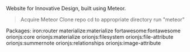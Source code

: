 Website for Innovative Design, built using Meteor. 

> Acquire Meteor
> Clone repo
> cd to appropriate directory
> run "meteor"

Packages:
iron:router
materialize:materialize
fortawesome:fontawesome
orionjs:core
orionjs:materialize
orionjs:filesystem
orionjs:file-attribute
orionjs:summernote
orionjs:relationships
orionjs:image-attribute
